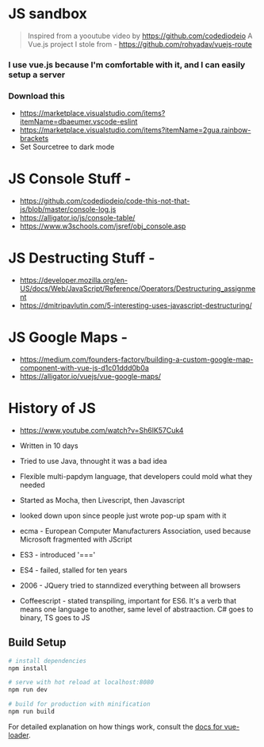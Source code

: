 # JS sandbox

> Inspired from a yooutube video by https://github.com/codediodeio
> A Vue.js project I stole from - https://github.com/rohyadav/vuejs-route

### I use vue.js because I'm comfortable with it, and I can easily setup a server

### Download this

-   https://marketplace.visualstudio.com/items?itemName=dbaeumer.vscode-eslint
-   https://marketplace.visualstudio.com/items?itemName=2gua.rainbow-brackets
-   Set Sourcetree to dark mode

# JS Console Stuff -

-   https://github.com/codediodeio/code-this-not-that-js/blob/master/console-log.js
-   https://alligator.io/js/console-table/
-   https://www.w3schools.com/jsref/obj_console.asp

# JS Destructing Stuff -

-   https://developer.mozilla.org/en-US/docs/Web/JavaScript/Reference/Operators/Destructuring_assignment
-   https://dmitripavlutin.com/5-interesting-uses-javascript-destructuring/

# JS Google Maps -

-   https://medium.com/founders-factory/building-a-custom-google-map-component-with-vue-js-d1c01ddd0b0a
-   https://alligator.io/vuejs/vue-google-maps/

# History of JS

-   https://www.youtube.com/watch?v=Sh6lK57Cuk4

-   Written in 10 days
-   Tried to use Java, thnought it was a bad idea
-   Flexible multi-papdym language, that developers could mold what they needed
-   Started as Mocha, then Livescript, then Javascript

-   looked down upon since people just wrote pop-up spam with it

-   ecma - European Computer Manufacturers Association, used because Microsoft fragmented with JScript

-   ES3 - introduced '==='
-   ES4 - failed, stalled for ten years

-   2006 - JQuery tried to stanndized everything between all browsers

-   Coffeescript - stated transpiling, important for ES6. It's a verb that means one language to another, same level of abstraaction. C# goes to binary, TS goes to JS

## Build Setup

```bash
# install dependencies
npm install

# serve with hot reload at localhost:8080
npm run dev

# build for production with minification
npm run build
```

For detailed explanation on how things work, consult the [docs for vue-loader](http://vuejs.github.io/vue-loader).
